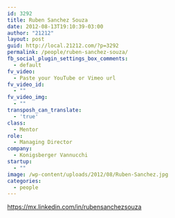 ```yaml
---
id: 3292
title: Ruben Sanchez Souza
date: 2012-08-13T19:10:39-03:00
author: "21212"
layout: post
guid: http://local.21212.com/?p=3292
permalink: /people/ruben-sanchez-souza/
fb_social_plugin_settings_box_comments:
  - default
fv_video:
  - Paste your YouTube or Vimeo url
fv_video_id:
  - ""
fv_video_img:
  - ""
transposh_can_translate:
  - 'true'
class:
  - Mentor
role:
  - Managing Director
company:
  - Konigsberger Vannucchi
startup:
  - ""
image: /wp-content/uploads/2012/08/Ruben-Sanchez.jpg
categories:
  - people
---
```

https://mx.linkedin.com/in/rubensanchezsouza